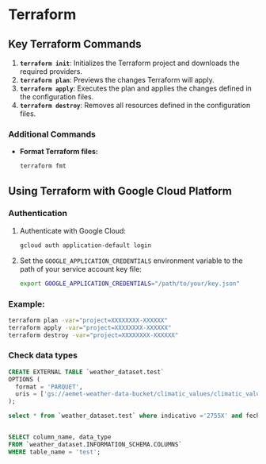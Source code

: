 # Terraform

## Key Terraform Commands
1. **`terraform init`**: Initializes the Terraform project and downloads the required providers.
2. **`terraform plan`**: Previews the changes Terraform will apply.
3. **`terraform apply`**: Executes the plan and applies the changes defined in the configuration files.
4. **`terraform destroy`**: Removes all resources defined in the configuration files.

### Additional Commands
- **Format Terraform files:**
  ```bash
  terraform fmt
  ```

## Using Terraform with Google Cloud Platform
### Authentication
1. Authenticate with Google Cloud:
   ```bash
   gcloud auth application-default login
   ```
2. Set the `GOOGLE_APPLICATION_CREDENTIALS` environment variable to the path of your service account key file:
   ```bash
   export GOOGLE_APPLICATION_CREDENTIALS="/path/to/your/key.json"
   ```

### Example:
```bash
terraform plan -var="project=XXXXXXXX-XXXXXX"
terraform apply -var="project=XXXXXXXX-XXXXXX"
terraform destroy -var="project=XXXXXXXX-XXXXXX"
```

### Check data types
```sql
CREATE EXTERNAL TABLE `weather_dataset.test`
OPTIONS (
  format = 'PARQUET',
  uris = ['gs://aemet-weather-data-bucket/climatic_values/climatic_values/*.parquet']
);

select * from `weather_dataset.test` where indicativo ='2755X' and fecha = '2024-01-01';


SELECT column_name, data_type 
FROM `weather_dataset.INFORMATION_SCHEMA.COLUMNS`
WHERE table_name = 'test';

```